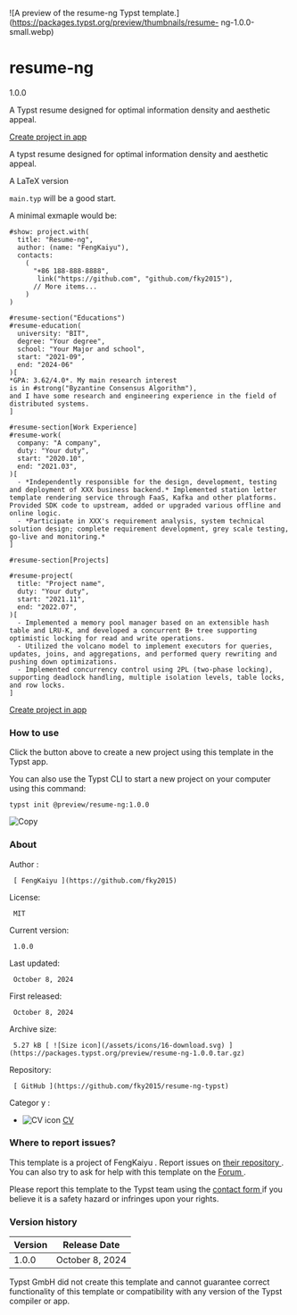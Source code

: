 ![A preview of the resume-ng Typst
template.](https://packages.typst.org/preview/thumbnails/resume-
ng-1.0.0-small.webp)

#  resume-ng

1.0.0

A Typst resume designed for optimal information density and aesthetic appeal.

[ Create project in app ](/app?template=resume-ng&version=1.0.0)

A typst resume designed for optimal information density and aesthetic appeal.

A LaTeX version

` main.typ ` will be a good start.

A minimal exmaple would be:

    
    
    #show: project.with(
      title: "Resume-ng",
      author: (name: "FengKaiyu"),
      contacts: 
        (
          "+86 188-888-8888",
           link("https://github.com", "github.com/fky2015"),  
          // More items...
        )
    )
    
    #resume-section("Educations")
    #resume-education(
      university: "BIT",
      degree: "Your degree",
      school: "Your Major and school",
      start: "2021-09",
      end: "2024-06"
    )[
    *GPA: 3.62/4.0*. My main research interest 
    is in #strong("Byzantine Consensus Algorithm"), 
    and I have some research and engineering experience in the field of distributed systems.
    ]
    
    #resume-section[Work Experience]
    #resume-work(
      company: "A company",
      duty: "Your duty",
      start: "2020.10",
      end: "2021.03",
    )[
      - *Independently responsible for the design, development, testing and deployment of XXX business backend.* Implemented station letter template rendering service through FaaS, Kafka and other platforms. Provided SDK code to upstream, added or upgraded various offline and online logic.
      - *Participate in XXX's requirement analysis, system technical solution design; complete requirement development, grey scale testing, go-live and monitoring.*
    ]
    
    #resume-section[Projects]
    
    #resume-project(
      title: "Project name",
      duty: "Your duty",
      start: "2021.11",
      end: "2022.07",
    )[
      - Implemented a memory pool manager based on an extensible hash table and LRU-K, and developed a concurrent B+ tree supporting optimistic locking for read and write operations.
      - Utilized the volcano model to implement executors for queries, updates, joins, and aggregations, and performed query rewriting and pushing down optimizations.
      - Implemented concurrency control using 2PL (two-phase locking), supporting deadlock handling, multiple isolation levels, table locks, and row locks.
    ]
    

[ Create project in app ](/app?template=resume-ng&version=1.0.0)

###  How to use

Click the button above to create a new project using this template in the
Typst app.

You can also use the Typst CLI to start a new project on your computer using
this command:

    
    
    typst init @preview/resume-ng:1.0.0

![Copy](/assets/icons/16-copy.svg)

###  About

Author  :

     [ FengKaiyu ](https://github.com/fky2015)
License:

     MIT 
Current version:

     1.0.0 
Last updated:

     October 8, 2024 
First released:

     October 8, 2024 
Archive size:

     5.27 kB [ ![Size icon](/assets/icons/16-download.svg) ](https://packages.typst.org/preview/resume-ng-1.0.0.tar.gz)
Repository:

     [ GitHub ](https://github.com/fky2015/resume-ng-typst)
Categor  y  :

    

  * ![CV icon](/assets/icons/16-user.svg) [ CV ](https://typst.app/universe/search/?category=cv)

###  Where to report issues?

This  template  is a project of  FengKaiyu  .  Report issues on  [ their
repository ](https://github.com/fky2015/resume-ng-typst) .  You can also try
to ask for help with this  template  on the  [ Forum
](https://forum.typst.app) .

Please report this  template  to the Typst team using the  [ contact form
](https://typst.app/contact) if you believe it is a safety hazard or infringes
upon your rights.

###  Version history

Version  |  Release Date   
---|---  
1.0.0  |  October 8, 2024   
  
Typst GmbH did not create this  template  and cannot guarantee correct
functionality of this  template  or compatibility with any version of the
Typst compiler or app.

